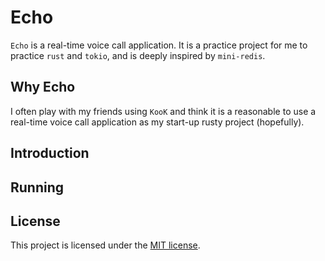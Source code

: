 # Echo
`Echo` is a real-time voice call application.
It is a practice project for me to practice `rust` and `tokio`, and is deeply inspired by `mini-redis`.


## Why Echo
I often play with my friends using `KooK` and think it is a reasonable to use a real-time voice call application as my
start-up rusty project (hopefully).

## Introduction

## Running


## License
This project is licensed under the [MIT license](LICENSE).
